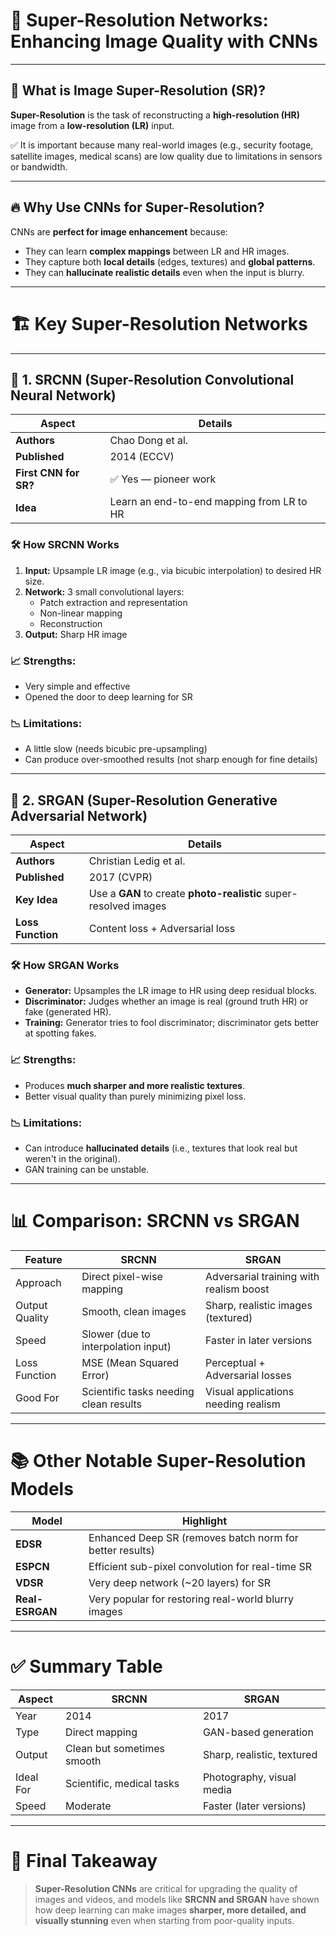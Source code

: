 # 🧠 **Super-Resolution Networks: Enhancing Image Quality with CNNs**

---

## 📌 What is **Image Super-Resolution (SR)?**

**Super-Resolution** is the task of reconstructing a **high-resolution (HR)** image from a **low-resolution (LR)** input.

✅ It is important because many real-world images (e.g., security footage, satellite images, medical scans) are low quality due to limitations in sensors or bandwidth.

---

## 🔥 Why Use CNNs for Super-Resolution?

CNNs are **perfect for image enhancement** because:
- They can learn **complex mappings** between LR and HR images.
- They capture both **local details** (edges, textures) and **global patterns**.
- They can **hallucinate realistic details** even when the input is blurry.

---

# 🏗️ **Key Super-Resolution Networks**

---

## 🔷 **1. SRCNN (Super-Resolution Convolutional Neural Network)**

| Aspect               | Details |
|----------------------|---------|
| **Authors**          | Chao Dong et al. |
| **Published**        | 2014 (ECCV) |
| **First CNN for SR?** | ✅ Yes — pioneer work |
| **Idea**             | Learn an end-to-end mapping from LR to HR |

### 🛠️ How SRCNN Works
1. **Input:** Upsample LR image (e.g., via bicubic interpolation) to desired HR size.
2. **Network:** 3 small convolutional layers:
   - Patch extraction and representation
   - Non-linear mapping
   - Reconstruction
3. **Output:** Sharp HR image

### 📈 Strengths:
- Very simple and effective
- Opened the door to deep learning for SR

### 📉 Limitations:
- A little slow (needs bicubic pre-upsampling)
- Can produce over-smoothed results (not sharp enough for fine details)

---

## 🔷 **2. SRGAN (Super-Resolution Generative Adversarial Network)**

| Aspect               | Details |
|----------------------|---------|
| **Authors**          | Christian Ledig et al. |
| **Published**        | 2017 (CVPR) |
| **Key Idea**         | Use a **GAN** to create **photo-realistic** super-resolved images |
| **Loss Function**    | Content loss + Adversarial loss |

### 🛠️ How SRGAN Works
- **Generator:** Upsamples the LR image to HR using deep residual blocks.
- **Discriminator:** Judges whether an image is real (ground truth HR) or fake (generated HR).
- **Training:** Generator tries to fool discriminator; discriminator gets better at spotting fakes.

### 📈 Strengths:
- Produces **much sharper and more realistic textures**.
- Better visual quality than purely minimizing pixel loss.

### 📉 Limitations:
- Can introduce **hallucinated details** (i.e., textures that look real but weren't in the original).
- GAN training can be unstable.

---

# 📊 **Comparison: SRCNN vs SRGAN**

| Feature                | SRCNN                                    | SRGAN                                   |
|-------------------------|-----------------------------------------|-----------------------------------------|
| Approach               | Direct pixel-wise mapping               | Adversarial training with realism boost |
| Output Quality         | Smooth, clean images                    | Sharp, realistic images (textured)      |
| Speed                  | Slower (due to interpolation input)     | Faster in later versions               |
| Loss Function          | MSE (Mean Squared Error)                | Perceptual + Adversarial losses         |
| Good For               | Scientific tasks needing clean results  | Visual applications needing realism     |

---

# 📚 **Other Notable Super-Resolution Models**

| Model               | Highlight                                  |
|----------------------|-------------------------------------------|
| **EDSR**             | Enhanced Deep SR (removes batch norm for better results) |
| **ESPCN**            | Efficient sub-pixel convolution for real-time SR |
| **VDSR**             | Very deep network (~20 layers) for SR    |
| **Real-ESRGAN**      | Very popular for restoring real-world blurry images |

---

# ✅ **Summary Table**

| Aspect             | SRCNN                     | SRGAN                      |
|--------------------|----------------------------|-----------------------------|
| Year               | 2014                       | 2017                        |
| Type               | Direct mapping             | GAN-based generation        |
| Output             | Clean but sometimes smooth | Sharp, realistic, textured  |
| Ideal For          | Scientific, medical tasks  | Photography, visual media   |
| Speed              | Moderate                   | Faster (later versions)      |

---

# 🧠 Final Takeaway

> **Super-Resolution CNNs** are critical for upgrading the quality of images and videos, and models like **SRCNN and SRGAN** have shown how deep learning can make images **sharper, more detailed, and visually stunning** even when starting from poor-quality inputs.

